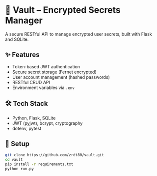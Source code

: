 # 🔐 Vault – Encrypted Secrets Manager

A secure RESTful API to manage encrypted user secrets, built with Flask and SQLite.

## ✨ Features

-   Token-based JWT authentication
-   Secure secret storage (Fernet encrypted)
-   User account management (hashed passwords)
-   RESTful CRUD API
-   Environment variables via `.env`

## 🛠 Tech Stack

-   Python, Flask, SQLite
-   JWT (pyjwt), bcrypt, cryptography
-   dotenv, pytest

## 🚀 Setup

```bash
git clone https://github.com/zrdt80/vault.git
cd vault
pip install -r requirements.txt
python run.py
```
